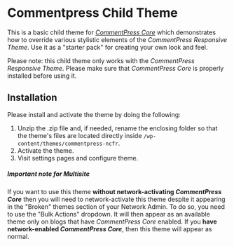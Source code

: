 Commentpress Child Theme
========================

This is a basic child theme for [*CommentPress Core*](https://github.com/IFBook/commentpress-core) which demonstrates how to override various stylistic elements of the *CommentPress Responsive Theme*. Use it as a "starter pack" for creating your own look and feel.

Please note: this child theme only works with the *CommentPress Responsive Theme*. Please make sure that *CommentPress Core* is properly installed before using it.

## Installation ##

Please install and activate the theme by doing the following:

1. Unzip the .zip file and, if needed, rename the enclosing folder so that the theme's files are located directly inside `/wp-content/themes/commentpress-ncfr`.
2. Activate the theme.
3. Visit settings pages and configure theme.

##### Important note for Multisite #####

If you want to use this theme **without network-activating *CommentPress Core*** then you will need to network-activate this theme despite it appearing in the "Broken" themes section of your Network Admin. To do so, you need to use the "Bulk Actions" dropdown. It will then appear as an available theme only on blogs that have *CommentPress Core* enabled. If you **have network-enabled *CommentPress Core***, then this theme will appear as normal.
